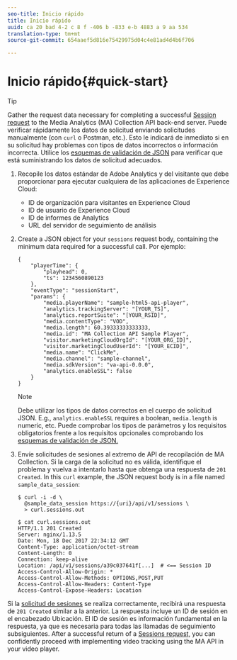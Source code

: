 ```yaml
---
seo-title: Inicio rápido
title: Inicio rápido
uuid: ca 20 bad 4-2 c 8 f -406 b -833 e-b 4883 a 9 aa 534
translation-type: tm+mt
source-git-commit: 654aaef5d816e75429975d04c4e81ad4d4b6f706

---
```



# Inicio rápido{#quick-start}

>[!TIP]
>
>Gather the request data necessary for completing a successful [Session request](../../media-collection-api/mc-api-ref/mc-api-sessions-req.md) to the Media Analytics (MA) Collection API back-end server. Puede verificar rápidamente los datos de solicitud enviando solicitudes manualmente (con `curl` o Postman, etc.). Esto le indicará de inmediato si en su solicitud hay problemas con tipos de datos incorrectos o información incorrecta. Utilice los [esquemas de validación de JSON](../../media-collection-api/mc-api-ref/mc-api-json-validation.md) para verificar que está suministrando los datos de solicitud adecuados.

1. Recopile los datos estándar de Adobe Analytics y del visitante que debe proporcionar para ejecutar cualquiera de las aplicaciones de Experience Cloud:

   * ID de organización para visitantes en Experience Cloud
   * ID de usuario de Experience Cloud
   * ID de informes de Analytics
   * URL del servidor de seguimiento de análisis

1. Create a JSON object for your `sessions` request body, containing the minimum data required for a successful call. Por ejemplo:

   ```
   { 
       "playerTime": { 
           "playhead": 0, 
           "ts": 1234560890123 
       }, 
       "eventType": "sessionStart", 
       "params": { 
           "media.playerName": "sample-html5-api-player", 
           "analytics.trackingServer": "[YOUR_TS]", 
           "analytics.reportSuite": "[YOUR_RSID]", 
           "media.contentType": "VOD", 
           "media.length": 60.39333333333333, 
           "media.id": "MA Collection API Sample Player", 
           "visitor.marketingCloudOrgId": "[YOUR_ORG_ID]", 
           "visitor.marketingCloudUserId": "[YOUR_ECID]",
           "media.name": "ClickMe", 
           "media.channel": "sample-channel", 
           "media.sdkVersion": "va-api-0.0.0", 
           "analytics.enableSSL": false 
       } 
   }
   ```

   >[!NOTE]
   >
   >Debe utilizar los tipos de datos correctos en el cuerpo de solicitud JSON. E.g., `analytics.enableSSL` requires a boolean, `media.length` is numeric, etc. Puede comprobar los tipos de parámetros y los requisitos obligatorios frente a los requisitos opcionales comprobando los [esquemas de validación de JSON.](../../media-collection-api/mc-api-impl/mc-api-validate-reqs.md)

1. Envíe solicitudes de sesiones al extremo de API de recopilación de MA Collection. Si la carga de la solicitud no es válida, identifique el problema y vuelva a intentarlo hasta que obtenga una respuesta de `201 Created`. In this `curl` example, the JSON request body is in a file named `sample_data_session`:

   ```
   $ curl -i -d \ 
     @sample_data_session https://{uri}/api/v1/sessions \ 
     > curl.sessions.out 
   
   $ cat curl.sessions.out 
   HTTP/1.1 201 Created 
   Server: nginx/1.13.5 
   Date: Mon, 18 Dec 2017 22:34:12 GMT 
   Content-Type: application/octet-stream 
   Content-Length: 0 
   Connection: keep-alive 
   Location: /api/v1/sessions/a39c037641f[...]  # <== Session ID  
   Access-Control-Allow-Origin: * 
   Access-Control-Allow-Methods: OPTIONS,POST,PUT 
   Access-Control-Allow-Headers: Content-Type 
   Access-Control-Expose-Headers: Location
   ```

Si la [solicitud de sesiones](../../media-collection-api/mc-api-ref/mc-api-sessions-req.md) se realiza correctamente, recibirá una respuesta de `201 Created` similar a la anterior. La respuesta incluye un ID de sesión en el encabezado Ubicación. El ID de sesión es información fundamental en la respuesta, ya que es necesaria para todas las llamadas de seguimiento subsiguientes. After a successful return of a [Sessions request](../../media-collection-api/mc-api-ref/mc-api-sessions-req.md), you can confidently proceed with implementing video tracking using the MA API in your video player.

